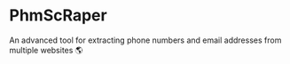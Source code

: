 # PhmScRaper
An advanced tool for extracting phone numbers and email addresses from multiple websites 🌎
